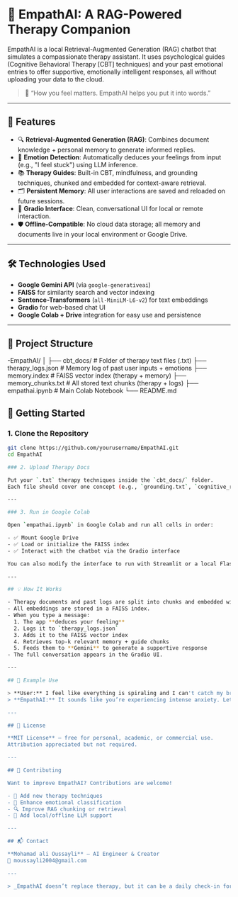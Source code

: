 # 🧠 EmpathAI: A RAG-Powered Therapy Companion

EmpathAI is a local Retrieval-Augmented Generation (RAG) chatbot that simulates a compassionate therapy assistant. It uses psychological guides (Cognitive Behavioral Therapy [CBT] techniques) and your past emotional entries to offer supportive, emotionally intelligent responses, all without uploading your data to the cloud.

> 💬 “How you feel matters. EmpathAI helps you put it into words.”

---

## 🧩 Features

- 🔍 **Retrieval-Augmented Generation (RAG)**: Combines document knowledge + personal memory to generate informed replies.
- 🧠 **Emotion Detection**: Automatically deduces your feelings from input (e.g., "I feel stuck") using LLM inference.
- 📚 **Therapy Guides**: Built-in CBT, mindfulness, and grounding techniques, chunked and embedded for context-aware retrieval.
- 🗂️ **Persistent Memory**: All user interactions are saved and reloaded on future sessions.
- 🎨 **Gradio Interface**: Clean, conversational UI for local or remote interaction.
- 🛡️ **Offline-Compatible**: No cloud data storage; all memory and documents live in your local environment or Google Drive.

---

## 🛠️ Technologies Used

- **Google Gemini API** (via `google-generativeai`)
- **FAISS** for similarity search and vector indexing
- **Sentence-Transformers** (`all-MiniLM-L6-v2`) for text embeddings
- **Gradio** for web-based chat UI
- **Google Colab + Drive** integration for easy use and persistence

---

## 📁 Project Structure
-EmpathAI/
│
├── cbt_docs/ # Folder of therapy text files (.txt)
├── therapy_logs.json # Memory log of past user inputs + emotions
├── memory.index # FAISS vector index (therapy + memory)
├── memory_chunks.txt # All stored text chunks (therapy + logs)
├── empathai.ipynb # Main Colab Notebook
└── README.md

## 🚀 Getting Started

### 1. Clone the Repository

```bash
git clone https://github.com/yourusername/EmpathAI.git
cd EmpathAI

### 2. Upload Therapy Docs

Put your `.txt` therapy techniques inside the `cbt_docs/` folder.  
Each file should cover one concept (e.g., `grounding.txt`, `cognitive_reframing.txt`, etc.).

---

### 3. Run in Google Colab

Open `empathai.ipynb` in Google Colab and run all cells in order:

- ✅ Mount Google Drive  
- ✅ Load or initialize the FAISS index  
- ✅ Interact with the chatbot via the Gradio interface  

You can also modify the interface to run with Streamlit or a local Flask app.

---

## 💡 How It Works

- Therapy documents and past logs are split into chunks and embedded with `sentence-transformers`.
- All embeddings are stored in a FAISS index.
- When you type a message:
  1. The app **deduces your feeling**
  2. Logs it to `therapy_logs.json`
  3. Adds it to the FAISS vector index
  4. Retrieves top-k relevant memory + guide chunks
  5. Feeds them to **Gemini** to generate a supportive response
- The full conversation appears in the Gradio UI.

---

## 🧪 Example Use

> **User:** I feel like everything is spiraling and I can't catch my breath  
> **EmpathAI:** It sounds like you’re experiencing intense anxiety. Let’s try the _Grounding Technique_ together. Focus on 5 things you can see...

---

## 🧾 License

**MIT License** — free for personal, academic, or commercial use.  
Attribution appreciated but not required.

---

## 🤝 Contributing

Want to improve EmpathAI? Contributions are welcome!

- 🧠 Add new therapy techniques  
- 🧪 Enhance emotional classification  
- 🔍 Improve RAG chunking or retrieval  
- 🧩 Add local/offline LLM support

---

## 📬 Contact

**Mohamad ali Oussayli** — AI Engineer & Creator  
📧 moussayli2004@gmail.com

---

> _EmpathAI doesn’t replace therapy, but it can be a daily check-in for your mental well-being._
